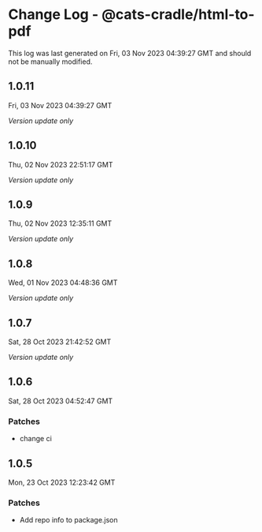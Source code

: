 # Change Log - @cats-cradle/html-to-pdf

This log was last generated on Fri, 03 Nov 2023 04:39:27 GMT and should not be manually modified.

## 1.0.11
Fri, 03 Nov 2023 04:39:27 GMT

_Version update only_

## 1.0.10
Thu, 02 Nov 2023 22:51:17 GMT

_Version update only_

## 1.0.9
Thu, 02 Nov 2023 12:35:11 GMT

_Version update only_

## 1.0.8
Wed, 01 Nov 2023 04:48:36 GMT

_Version update only_

## 1.0.7
Sat, 28 Oct 2023 21:42:52 GMT

_Version update only_

## 1.0.6
Sat, 28 Oct 2023 04:52:47 GMT

### Patches

- change ci

## 1.0.5
Mon, 23 Oct 2023 12:23:42 GMT

### Patches

- Add repo info to package.json

